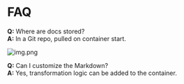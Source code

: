 
# FAQ

**Q:** Where are docs stored?  
**A:** In a Git repo, pulled on container start.

![img.png](img/dash.png)

**Q:** Can I customize the Markdown?  
**A:** Yes, transformation logic can be added to the container.
